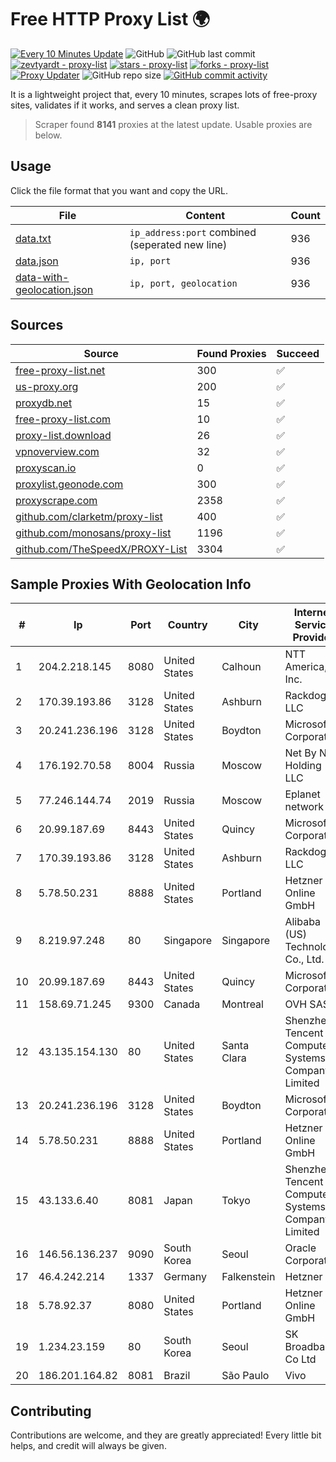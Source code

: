 
# Free HTTP Proxy List 🌍

[![Every 10 Minutes Update](https://github.com/mertguvencli/http-proxy-list/actions/workflows/main.yml/badge.svg?branch=main)](https://github.com/mertguvencli/http-proxy-list/actions/workflows/main.yml)
![GitHub](https://img.shields.io/github/license/mertguvencli/http-proxy-list)
![GitHub last commit](https://img.shields.io/github/last-commit/mertguvencli/http-proxy-list)
[![zevtyardt - proxy-list](https://img.shields.io/static/v1?label=zevtyardt&message=proxy-list&color=blue&logo=github)](https://github.com/zevtyardt/proxy-list "Go to GitHub repo")
[![stars - proxy-list](https://img.shields.io/github/stars/zevtyardt/proxy-list?style=social)](https://github.com/zevtyardt/proxy-list)
[![forks - proxy-list](https://img.shields.io/github/forks/zevtyardt/proxy-list?style=social)](https://github.com/zevtyardt/proxy-list)
[![Proxy Updater](https://github.com/zevtyardt/proxy-list/workflows/Proxy%20Updater/badge.svg)](https://github.com/zevtyardt/proxy-list/actions?query=workflow:"Proxy+Updater")
![GitHub repo size](https://img.shields.io/github/repo-size/zevtyardt/proxy-list)
[![GitHub commit activity](https://img.shields.io/github/commit-activity/m/zevtyardt/proxy-list?logo=commits)](https://github.com/zevtyardt/proxy-list/commits/main)

It is a lightweight project that, every 10 minutes, scrapes lots of free-proxy sites, validates if it works, and serves a clean proxy list.

> Scraper found **8141** proxies at the latest update. Usable proxies are below.

## Usage

Click the file format that you want and copy the URL.

|File|Content|Count|
|----|-------|-----|
|[data.txt](https://raw.githubusercontent.com/mertguvencli/http-proxy-list/main/proxy-list/data.txt)|`ip_address:port` combined (seperated new line)|936|
|[data.json](https://raw.githubusercontent.com/mertguvencli/http-proxy-list/main/proxy-list/data.json)|`ip, port`|936|
|[data-with-geolocation.json](https://raw.githubusercontent.com/mertguvencli/http-proxy-list/main/proxy-list/data-with-geolocation.json)|`ip, port, geolocation`|936|

## Sources

|Source|Found Proxies|Succeed|
|------|-------------|-------|
|[free-proxy-list.net](https://free-proxy-list.net)|300|✅|
|[us-proxy.org](https://www.us-proxy.org)|200|✅|
|[proxydb.net](http://proxydb.net)|15|✅|
|[free-proxy-list.com](https://free-proxy-list.com/?page=&port=&type%5B%5D=http&type%5B%5D=https&up_time=0&search=Search)|10|✅|
|[proxy-list.download](https://www.proxy-list.download/HTTP)|26|✅|
|[vpnoverview.com](https://vpnoverview.com/privacy/anonymous-browsing/free-proxy-servers)|32|✅|
|[proxyscan.io](https://www.proxyscan.io)|0|✅|
|[proxylist.geonode.com](https://proxylist.geonode.com/api/proxy-list?limit=300&page=1&sort_by=lastChecked&sort_type=desc&protocols=http,https)|300|✅|
|[proxyscrape.com](https://api.proxyscrape.com/v2/?request=displayproxies&protocol=http&timeout=10000&country=all&ssl=all&anonymity=all)|2358|✅|
|[github.com/clarketm/proxy-list](https://raw.githubusercontent.com/clarketm/proxy-list/master/proxy-list-raw.txt)|400|✅|
|[github.com/monosans/proxy-list](https://raw.githubusercontent.com/monosans/proxy-list/main/proxies/http.txt)|1196|✅|
|[github.com/TheSpeedX/PROXY-List](https://raw.githubusercontent.com/TheSpeedX/PROXY-List/master/http.txt)|3304|✅|


## Sample Proxies With Geolocation Info

|#|Ip|Port|Country|City|Internet Service Provider|
|-|--|----|-------|----|-------------------------|
|1|204.2.218.145|8080|United States|Calhoun|NTT America, Inc.|
|2|170.39.193.86|3128|United States|Ashburn|Rackdog, LLC|
|3|20.241.236.196|3128|United States|Boydton|Microsoft Corporation|
|4|176.192.70.58|8004|Russia|Moscow|Net By Net Holding LLC|
|5|77.246.144.74|2019|Russia|Moscow|Eplanet network|
|6|20.99.187.69|8443|United States|Quincy|Microsoft Corporation|
|7|170.39.193.86|3128|United States|Ashburn|Rackdog, LLC|
|8|5.78.50.231|8888|United States|Portland|Hetzner Online GmbH|
|9|8.219.97.248|80|Singapore|Singapore|Alibaba (US) Technology Co., Ltd.|
|10|20.99.187.69|8443|United States|Quincy|Microsoft Corporation|
|11|158.69.71.245|9300|Canada|Montreal|OVH SAS|
|12|43.135.154.130|80|United States|Santa Clara|Shenzhen Tencent Computer Systems Company Limited|
|13|20.241.236.196|3128|United States|Boydton|Microsoft Corporation|
|14|5.78.50.231|8888|United States|Portland|Hetzner Online GmbH|
|15|43.133.6.40|8081|Japan|Tokyo|Shenzhen Tencent Computer Systems Company Limited|
|16|146.56.136.237|9090|South Korea|Seoul|Oracle Corporation|
|17|46.4.242.214|1337|Germany|Falkenstein|Hetzner|
|18|5.78.92.37|8080|United States|Portland|Hetzner Online GmbH|
|19|1.234.23.159|80|South Korea|Seoul|SK Broadband Co Ltd|
|20|186.201.164.82|8081|Brazil|São Paulo|Vivo|



## Contributing

Contributions are welcome, and they are greatly appreciated! Every
little bit helps, and credit will always be given.

